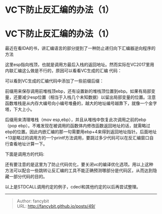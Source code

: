 # VC下防止反汇编的办法（1）

<div class="header"><h1 class="single-title animate__animated animate__pulse animate__faster">VC下防止反汇编的办法（1）</h1></div>

<div class="content" id="content"><p>最近在看IDA的书，讲汇编语言的部分提到了一种防止递归向下汇编器逆向程序的方法</p><!-- raw HTML omitted --><p>这里esp指向栈顶，也就是调用方最后入栈的返回地址。然而实际在VC2017里用内联汇编这么做是不行的，原因可以看看VC生成的汇编 代码：</p><p></p><!-- raw HTML omitted --><!-- raw HTML omitted --><p>可以看到VC生成的汇编代码中添加了一些前缀后缀：</p><p>前缀用来保存调用前堆栈顶ebp，还有设置新的堆栈顶位置到ebp。如果有局部变量，还要减少esp位置（相当于入栈几个未知数据）以留出局部变量的位置。注意函数堆栈是从内存大编号向小编号堆叠的，越大的地址编号越靠下，就像一个金字塔，下大上小。</p><p>后缀用来清理堆栈（mov esp,ebp），并且从堆栈中恢复此次调用之前的ebp（pop ebp）。不难发现在被调用的函数体内修改函数返回地址的话，就需略过ebp的位置。因此内嵌汇编的那一句需要用ebp+4来得到返回地址指针。后面地址+13是略过的调用方的一个printf方法调用，要跳过多少代码可以在反汇编窗口自行查看地址计算一下。</p><p>下面是调用方的代码:</p><!-- raw HTML omitted --><!-- raw HTML omitted --><p></p><p>还有要注意的是这里为了防止代码优化，要关闭vc的编译优化选项。用以上这种方法可以配合一些跳转让反汇编的工具不能正确预测哪部分是代码区，从而达到隐藏一部分代码的目的。</p><p>以上是STDCALL调用约定的例子，cdecl和其他约定的以后再尝试整理。</p><!-- raw HTML omitted --></div>



---

> Author: fancybit  
> URL: http://fancybit.github.io/posts/49/  

